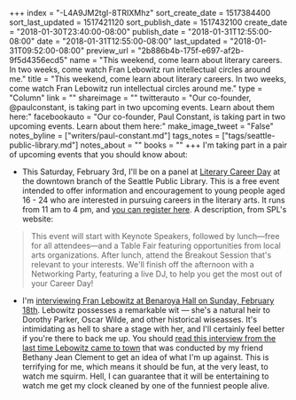 +++
index = "-L4A9JM2tgI-8TRIXMhz"
sort_create_date = 1517384400
sort_last_updated = 1517421120
sort_publish_date = 1517432100
create_date = "2018-01-30T23:40:00-08:00"
publish_date = "2018-01-31T12:55:00-08:00"
date = "2018-01-31T12:55:00-08:00"
last_updated = "2018-01-31T09:52:00-08:00"
preview_url = "2b886b4b-175f-e697-af2b-9f5d4356ecd5"
name = "This weekend, come learn about literary careers. In two weeks, come watch Fran Lebowitz run intellectual circles around me."
title = "This weekend, come learn about literary careers. In two weeks, come watch Fran Lebowitz run intellectual circles around me."
type = "Column"
link = ""
shareimage = ""
twitterauto = "Our co-founder, @paulconstant, is taking part in two upcoming events. Learn about them here:"
facebookauto = "Our co-founder, Paul Constant, is taking part in two upcoming events. Learn about them here:"
make_image_tweet = "False"
notes_byline = ["writers/paul-constant.md"]
tags_notes = ["tags/seattle-public-library.md"]
notes_about = ""
books = ""
+++
I'm taking part in a pair of upcoming events that you should know about:

* This Saturday, February 3rd, I'll be on a panel at [Literary Career Day](http://www.spl.org/calendar-of-events?trumbaEmbed=view%3Devent%26eventid%3D126388054) at the downtown branch of the Seattle Public Library. This is a free event intended to offer information and encouragement to young people aged 16 - 24 who are interested in pursuing careers in the literary arts. It runs from 11 am to 4 pm, and [you can register here](https://onereel.org/literarycareerday). A description, from SPL's website:

<blockquote>This event will start with Keynote Speakers, followed by lunch—free for all attendees—and a Table Fair featuring opportunities from local arts organizations. After lunch, attend the Breakout Session that's relevant to your interests. We'll finish off the afternoon with a Networking Party, featuring a live DJ, to help you get the most out of your Career Day!</blockquote>

* I'm [interviewing Fran Lebowitz at Benaroya Hall on Sunday, February 18th](https://www.seattlesymphony.org/concerttickets/calendar/2017-2018/live-at-bh/benaroyahall/fran-lebowitz). Lebowitz possesses a remarkable wit — she's a natural heir to Dorothy Parker, Oscar Wilde, and other historical wiseasses. It's intimidating as hell to share a stage with her, and I'll certainly feel better if you're there to back me up. You should [read this interview from the last time Lebowitz came to town](https://www.thestranger.com/seattle/she-is-not-amused/Content?oid=12813434) that was conducted by my friend Bethany Jean Clement to get an idea of what I'm up against. This is terrifying for me, which means it should be fun, at the very least, to watch me squirm. Hell, I can guarantee that it will be entertaining to watch me get my clock cleaned by one of the funniest people alive.